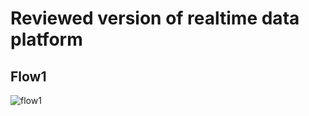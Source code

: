 # Reviewed version of realtime data platform

## Flow1
<img src="https://github.com/xingh/DART.POC/blob/master/realtime-data-platform-examples-reviewed/flow1.png"
 alt="flow1"
 style="float: left; margin-right: 10px;" />
